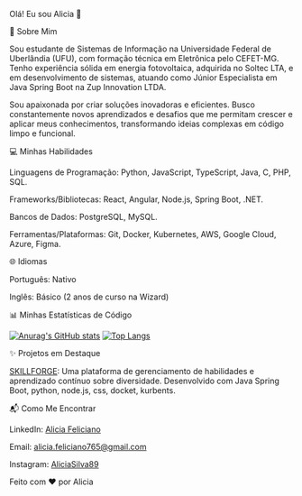 Olá! Eu sou Alicia 👋

🚀 Sobre Mim

Sou estudante de Sistemas de Informação na Universidade Federal de Uberlândia (UFU), com formação técnica em Eletrônica pelo CEFET-MG. Tenho experiência sólida em energia fotovoltaica, adquirida no Soltec LTA, e em desenvolvimento de sistemas, atuando como Júnior Especialista em Java Spring Boot na Zup Innovation LTDA.



Sou apaixonada por criar soluções inovadoras e eficientes. Busco constantemente novos aprendizados e desafios que me permitam crescer e aplicar meus conhecimentos, transformando ideias complexas em código limpo e funcional.



💻 Minhas Habilidades

Linguagens de Programação: Python, JavaScript, TypeScript, Java, C, PHP, SQL.



Frameworks/Bibliotecas: React, Angular, Node.js, Spring Boot, .NET.



Bancos de Dados: PostgreSQL, MySQL.



Ferramentas/Plataformas: Git, Docker, Kubernetes, AWS, Google Cloud, Azure, Figma.



🌐 Idiomas

Português: Nativo



Inglês: Básico (2 anos de curso na Wizard)



📊 Minhas Estatísticas de Código



[![Anurag's GitHub stats](https://github-readme-stats.vercel.app/api?username=AliciaSilva89&show_icons=true&theme=dracula)](https://github.com/anuraghazra/github-readme-stats) [![Top Langs](https://github-readme-stats.vercel.app/api/top-langs/?username=AliciaSilva89&layout=compact&theme=dracula)](https://github.com/anuraghazra/github-readme-stats)




✨ Projetos em Destaque

[SKILLFORGE](https://github.com/AliciaSilva89/SKILLFORGE): Uma plataforma de gerenciamento de habilidades e aprendizado contínuo sobre diversidade. Desenvolvido com Java Spring Boot, python, node.js, css, docket, kurbents.






📬 Como Me Encontrar

LinkedIn: [Alicia Feliciano](https://www.linkedin.com/in/alicia-feliciano-85a7a1220/)



Email: alicia.feliciano765@gmail.com 



Instagram: [AliciaSilva89](https://www.instagram.com/4l1.json/)



Feito com ❤️ por Alicia 
